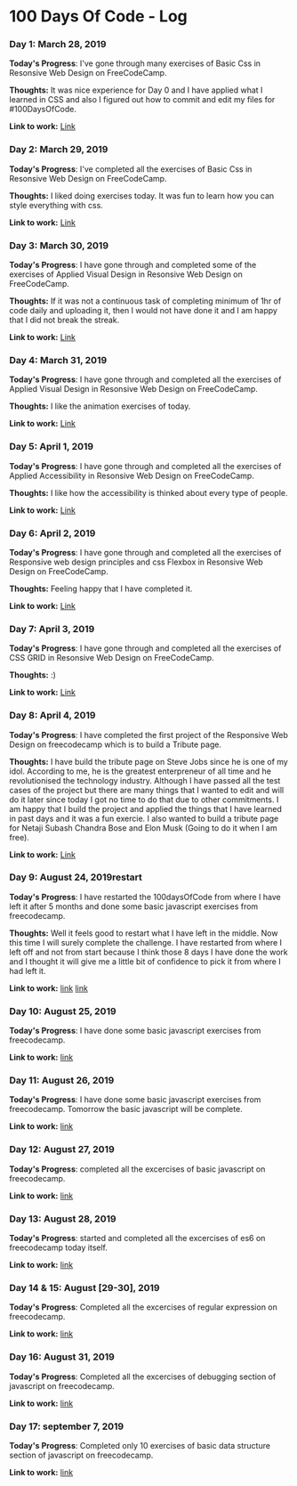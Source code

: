 # 100 Days Of Code - Log

### Day 1: March 28, 2019

**Today's Progress**: I've gone through many exercises of Basic Css in Resonsive Web Design on FreeCodeCamp.

**Thoughts:** It was nice experience for Day 0 and I have applied what I learned in CSS and also I figured out how to commit and edit my files for #100DaysOfCode.

**Link to work:** [Link](https://github.com/rishav10/100-days-of-code/blob/master/my_progress/Day%200)


### Day 2: March 29, 2019

**Today's Progress**: I've completed all the exercises of Basic Css in Resonsive Web Design on FreeCodeCamp.

**Thoughts:**  I liked doing exercises today. It was fun to learn how you can style everything with css.

**Link to work:** [Link](https://github.com/rishav10/100-days-of-code/blob/master/my_progress/Day1)


### Day 3: March 30, 2019

**Today's Progress**: I have gone through and completed some of the exercises of Applied Visual Design in Resonsive Web Design on FreeCodeCamp.

**Thoughts:** If it was not  a continuous task of completing minimum of 1hr of code daily and uploading it, then I would not have done it and I am happy that I did not break the streak.

**Link to work:** [Link](https://github.com/rishav10/100-days-of-code/blob/master/my_progress/Day%202)


### Day 4: March 31, 2019

**Today's Progress**: I have gone through and completed all the exercises of Applied Visual Design in Resonsive Web Design on FreeCodeCamp.

**Thoughts:** I like the animation exercises of today.

**Link to work:** [Link](https://github.com/rishav10/100-days-of-code/blob/master/my_progress/Day%203)




### Day 5: April 1, 2019

**Today's Progress**: I have gone through and completed all the exercises of Applied Accessibility in Resonsive Web Design on FreeCodeCamp.

**Thoughts:** I like how the accessibility is thinked about every type of people.

**Link to work:** [Link](https://github.com/rishav10/100-days-of-code/blob/master/my_progress/Day%204)




### Day 6: April 2, 2019

**Today's Progress**: I have gone through and completed all the exercises of Responsive web design principles and css Flexbox in Resonsive Web Design on FreeCodeCamp.

**Thoughts:** Feeling happy that I have completed it.

**Link to work:** [Link](https://github.com/rishav10/100-days-of-code/blob/master/my_progress/Day%205)



### Day 7: April 3, 2019

**Today's Progress**: I have gone through and completed all the exercises of CSS GRID in Resonsive Web Design on FreeCodeCamp.

**Thoughts:** :)

**Link to work:** [Link](https://github.com/rishav10/100-days-of-code/blob/master/my_progress/Day%206)



### Day 8: April 4, 2019

**Today's Progress**: I have completed the first project of the Responsive Web Design on freecodecamp which is to build a Tribute page. 

**Thoughts:** I have build the tribute page on Steve Jobs since he is one of my idol. According to me, he is the greatest enterpreneur of all time and he revolutionised the technology industry. Although I have passed all the test cases of the project but there are many things that I wanted to edit and will do it later since today I got no time to do that due to other commitments. I am happy that I build the project and applied the things that I have learned in past days and it was a fun exercie. I also wanted to build a tribute page for Netaji Subash Chandra Bose and Elon Musk (Going to do it when I am free).

**Link to work:** [Link](https://codepen.io/rishav22/full/LvGvRG)


### Day 9: August 24, 2019restart
**Today's Progress**: I have restarted the 100daysOfCode from where I have left it after 5 months and done some basic javascript exercises from freecodecamp.

**Thoughts:** Well it feels good to restart what I have left in the middle. Now this time I will surely complete the challenge. I have
restarted from where I left off and not from start because I think those 8 days I have done the work and I thought it will give me a little bit of confidence to pick it from where I had left it.

**Link to work:** [link](https://github.com/rishav10/100-days-of-code/blob/master/my_progress/Day%208)
                  [link](https://github.com/rishav10/javascript_freecodecamp)


### Day 10: August 25, 2019
**Today's Progress**: I have done some basic javascript exercises from freecodecamp.

**Link to work:** [link](https://github.com/rishav10/100-days-of-code/blob/master/my_progress/Day%209)


### Day 11: August 26, 2019
**Today's Progress**: I have done some basic javascript exercises from freecodecamp. Tomorrow the basic javascript will be complete.

**Link to work:** [link](https://github.com/rishav10/100-days-of-code/blob/master/my_progress/Day%2010)



### Day 12: August 27, 2019
**Today's Progress**: completed all the excercises of basic javascript on freecodecamp.

**Link to work:** [link](https://github.com/rishav10/100-days-of-code/blob/master/my_progress/Day_11)




### Day 13: August 28, 2019
**Today's Progress**: started and completed all the excercises of es6 on freecodecamp today itself.

**Link to work:** [link](https://github.com/rishav10/100-days-of-code/blob/master/my_progress/Day_12)



### Day 14 & 15: August [29-30], 2019
**Today's Progress**: Completed all the excercises of regular expression on freecodecamp.

**Link to work:** [link](https://github.com/rishav10/100-days-of-code/blob/master/my_progress/Day_13%26Day_14)





### Day 16: August 31, 2019
**Today's Progress**: Completed all the excercises of debugging section of javascript on freecodecamp.

**Link to work:** [link](https://github.com/rishav10/100-days-of-code/blob/master/my_progress/Day_15)



### Day 17: september 7, 2019
**Today's Progress**: Completed only 10 exercises of basic data structure section of javascript on freecodecamp.

**Link to work:** [link](https://github.com/rishav10/100-days-of-code/blob/master/my_progress/Day_16)

